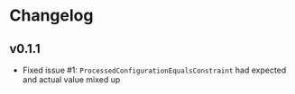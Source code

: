 # Changelog

## v0.1.1

- Fixed issue #1: ``ProcessedConfigurationEqualsConstraint`` had expected and actual value mixed up

